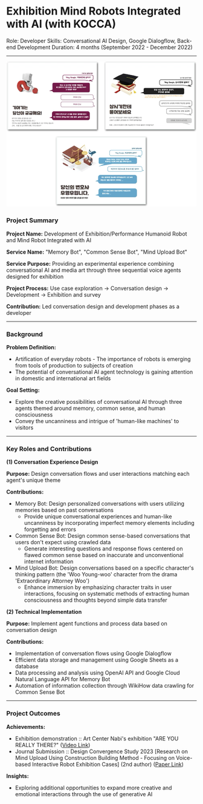# Exhibition Mind Robots Integrated with AI (with KOCCA)

Role: Developer
Skills: Conversational AI Design, Google Dialogflow, Back-end Development
Duration: 4 months (September 2022 - December 2022)

---

![로봇아트 프로젝트 이미지](/images/mindbot.png)

### Project Summary

**Project Name:** Development of Exhibition/Performance Humanoid Robot and Mind Robot Integrated with AI

**Service Name:** "Memory Bot", "Common Sense Bot", "Mind Upload Bot"

**Service Purpose:** Providing an experimental experience combining conversational AI and media art through three sequential voice agents designed for exhibition

**Project Process:** Use case exploration → Conversation design → Development → Exhibition and survey

**Contribution:** Led conversation design and development phases as a developer

---

### Background

**Problem Definition:**

- Artification of everyday robots - The importance of robots is emerging from tools of production to subjects of creation
- The potential of conversational AI agent technology is gaining attention in domestic and international art fields

**Goal Setting:**

- Explore the creative possibilities of conversational AI through three agents themed around memory, common sense, and human consciousness
- Convey the uncanniness and intrigue of 'human-like machines' to visitors

---

### **Key Roles and Contributions**

**(1) Conversation Experience Design**

**Purpose:** Design conversation flows and user interactions matching each agent's unique theme

**Contributions:**

- Memory Bot: Design personalized conversations with users utilizing memories based on past conversations
    - Provide unique conversational experiences and human-like uncanniness by incorporating imperfect memory elements including forgetting and errors
- Common Sense Bot: Design common sense-based conversations that users don't expect using crawled data
    - Generate interesting questions and response flows centered on flawed common sense based on inaccurate and unconventional internet information
- Mind Upload Bot: Design conversations based on a specific character's thinking pattern (the 'Woo Young-woo' character from the drama 'Extraordinary Attorney Woo')
    - Enhance immersion by emphasizing character traits in user interactions, focusing on systematic methods of extracting human consciousness and thoughts beyond simple data transfer

**(2) Technical Implementation**

**Purpose:** Implement agent functions and process data based on conversation design

**Contributions:**

- Implementation of conversation flows using Google Dialogflow
- Efficient data storage and management using Google Sheets as a database
- Data processing and analysis using OpenAI API and Google Cloud Natural Language API for Memory Bot
- Automation of information collection through WikiHow data crawling for Common Sense Bot

---

### Project Outcomes

**Achievements:**

- Exhibition demonstration :: Art Center Nabi's exhibition "ARE YOU REALLY THERE?" ([Video Link](https://www.youtube.com/watch?v=tXvo3JLIdPg))
- Journal Submission :: Design Convergence Study 2023 [Research on Mind Upload Using Construction Building Method - Focusing on Voice-based Interactive Robot Exhibition Cases] (2nd author) ([Paper Link](https://kiss.kstudy.com/Detail/Ar?key=4037302))

**Insights:**

- Exploring additional opportunities to expand more creative and emotional interactions through the use of generative AI